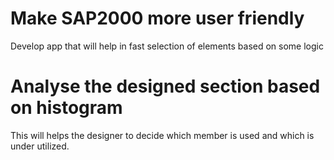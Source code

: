 # Make SAP2000 more user friendly
Develop app that will help in fast selection of elements based on some logic

# Analyse the designed section based on histogram
This will helps the designer to decide which member is used and which is under 
utilized.
